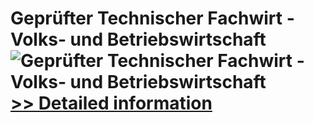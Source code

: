# Geprüfter Technischer Fachwirt - Volks- und Betriebswirtschaft<br />![Geprüfter Technischer Fachwirt - Volks- und Betriebswirtschaft](https://mycommerce.akamaized.net/api/pimages/P300549821/BIG/300549821.JPG)<br />[>> Detailed information](https://secure.shareit.com/shareit/product.html?productid=300549821&affiliateid=200057808)